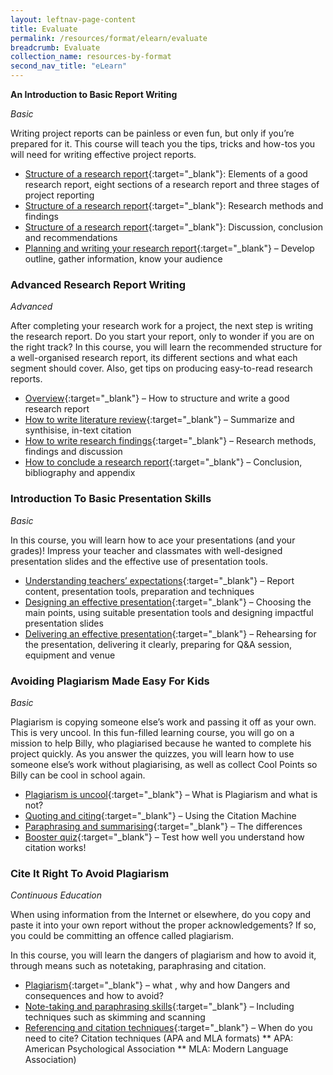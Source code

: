 ```yaml
---
layout: leftnav-page-content
title: Evaluate
permalink: /resources/format/elearn/evaluate
breadcrumb: Evaluate
collection_name: resources-by-format
second_nav_title: "eLearn"
---
```


**An Introduction to Basic Report Writing**

*Basic*

Writing project reports can be painless or even fun, but only if you’re prepared for it. This course will teach you the tips, tricks and how-tos you will need for writing effective project reports.

- [Structure of a research report](http://www.nlb.gov.sg/sure-elearn-elearn/SRSEC/Module-01/Shell.html){:target="_blank"}: Elements of a good research report, eight sections of a research report and three stages of project reporting
- [Structure of a research report](http://www.nlb.gov.sg/sure-elearn/SRSEC/Module-02/Shell.html){:target="_blank"}: Research methods and findings
- [Structure of a research report](http://www.nlb.gov.sg/sure-elearn/SRSEC/Module-03/Shell.html){:target="_blank"}: Discussion, conclusion and recommendations
- [Planning and writing your research report](http://www.nlb.gov.sg/sure-elearn/SRSEC/Module-05/Shell.html){:target="_blank"} – Develop outline, gather information, know your audience

### **Advanced Research Report Writing**

*Advanced*

After completing your research work for a project, the next step is writing the research report. Do you start your report, only to wonder if you are on the right track? In this course, you will learn the recommended structure for a well-organised research report, its different sections and what each segment should cover. Also, get tips on producing easy-to-read research reports.

- [Overview](http://www.nlb.gov.sg/sure-elearn/SRR/Module-01/Shell.html){:target="_blank"} – How to structure and write a good research report
- [How to write literature review](http://www.nlb.gov.sg/sure-elearn/SRR/Module-02/Shell.html){:target="_blank"} – Summarize and synthisise, in-text citation
- [How to write research findings](http://www.nlb.gov.sg/sure-elearn/SRR/Module-03/Shell.html){:target="_blank"} – Research methods, findings and discussion
- [How to conclude a research report](http://www.nlb.gov.sg/sure-elearn/SRR/Module-04/Shell.html){:target="_blank"} – Conclusion, bibliography and appendix

### **Introduction To Basic Presentation Skills**

*Basic*

In this course, you will learn how to ace your presentations (and your grades)! Impress your teacher and classmates with well-designed presentation slides and the effective use of presentation tools.

- [Understanding teachers’ expectations](http://www.nlb.gov.sg/sure-elearn/PWSPR/Module-01/Shell.html){:target="_blank"} – Report content, presentation tools, preparation and techniques
- [Designing an effective presentation](http://www.nlb.gov.sg/sure-elearn/PWSPR/Module-02/Shell.html){:target="_blank"} – Choosing the main points, using suitable presentation tools and designing impactful presentation slides
- [Delivering  an effective presentation](http://www.nlb.gov.sg/sure-elearn/PWSPR/Module-03/Shell.html){:target="_blank"} – Rehearsing for the presentation, delivering it clearly, preparing for Q&A session, equipment and venue

### **Avoiding Plagiarism Made Easy For Kids**

*Basic*

Plagiarism is copying someone else’s work and passing it off as your own. This is very uncool. In this fun-filled learning course, you will go on a mission to help Billy, who plagiarised because he wanted to complete his project quickly. As you answer the quizzes, you will learn how to use someone else’s work without plagiarising, as well as collect Cool Points so Billy can be cool in school again.

- [Plagiarism is uncool](http://www.nlb.gov.sg/sure-elearn/APMEK/Module-01/Shell.html){:target="_blank"} – What is Plagiarism and what is not?
- [Quoting and citing](http://www.nlb.gov.sg/sure-elearn/APMEK/Module-02/Shell.html){:target="_blank"} – Using the Citation Machine
- [Paraphrasing and summarising](http://www.nlb.gov.sg/sure-elearn/APMEK/Module-03/Shell.html){:target="_blank"} – The differences
- [Booster quiz](http://www.nlb.gov.sg/sure-elearn/APMEK/Module-04/Shell.html){:target="_blank"} – Test how well you understand how citation works!

### **Cite It Right To Avoid Plagiarism**

*Continuous Education*

When using information from the Internet or elsewhere, do you copy and paste it into your own report without the proper acknowledgements? If so, you could be committing an offence called plagiarism.

In this course, you will learn the dangers of plagiarism and how to avoid it, through means such as notetaking, paraphrasing and citation.

- [Plagiarism](http://www.nlb.gov.sg/sure-elearn/CIRAP/Module-01/Shell.html){:target="_blank"} – what , why and how Dangers and consequences and how to avoid?
- [Note-taking and paraphrasing skills](http://www.nlb.gov.sg/sure-elearn/CIRAP/Module-02/Shell.html){:target="_blank"} – Including techniques such as skimming and scanning
- [Referencing and citation techniques](http://www.nlb.gov.sg/sure-elearn/CIRAP/Module-03/Shell.html){:target="_blank"} – When do you need to cite? Citation techniques (APA and MLA formats)
  ** APA: American Psychological Association
  ** MLA: Modern Language Association)